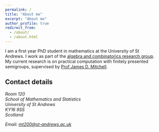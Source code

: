 ```yaml
---
permalink: /
title: "About me"
excerpt: "About me"
author_profile: true
redirect_from: 
  - /about/
  - /about.html
---
```


I am a first year PhD student in mathematics at the University of St Andrews. I work as part of the  <a href="http://www-maths.mcs.st-andrews.ac.uk/pg/pure/Algebra/index.php">algebra and combinatorics research group</a>. My current research is on practical computation with finitely presented semigroups, supervised by <a href="http://www-groups.mcs.st-andrews.ac.uk/~jamesm/">Prof James D. Mitchell</a>.

Contact details
------

<address>
  Room 120<br style="line-height:0px;" /> School of Mathematics and Statistics<br style="line-height:0px;" /> University of St Andrews<br style="line-height:0px;" /> KY16 9SS<br style="line-height:0px;" /> Scotland<br style="line-height:0px;" /> 

Email: mt200@st-andrews.ac.uk

</address>

